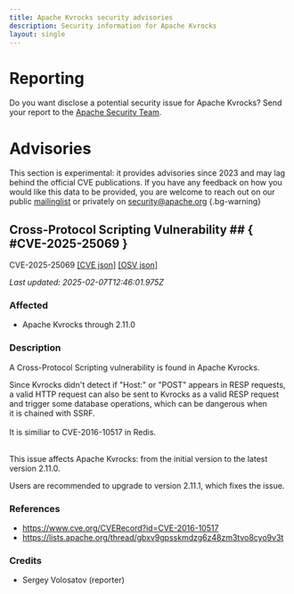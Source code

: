 ```yaml
---
title: Apache Kvrocks security advisories
description: Security information for Apache Kvrocks
layout: single
---
```


# Reporting

Do you want disclose a potential security issue for Apache Kvrocks? Send your report to the [Apache Security Team](mailto:security@apache.org).

# Advisories

This section is experimental: it provides advisories since 2023 and may lag behind the official CVE publications. If you have any feedback on how you would like this data to be provided, you are welcome to reach out on our public [mailinglist](/mailinglist) or privately on [security@apache.org](mailto:security@apache.org)
{.bg-warning}

## Cross-Protocol Scripting Vulnerability ## { #CVE-2025-25069 }

CVE-2025-25069 [\[CVE json\]](./CVE-2025-25069.cve.json) [\[OSV json\]](./CVE-2025-25069.osv.json)



_Last updated: 2025-02-07T12:46:01.975Z_

### Affected

* Apache Kvrocks through 2.11.0


### Description

<p>A Cross-Protocol Scripting vulnerability is found in Apache Kvrocks.</p>Since Kvrocks didn't detect if "Host:" or "POST" appears in RESP requests,<br>a valid HTTP request can also be sent to Kvrocks as a valid RESP request <br>and trigger some database operations, which can be<span style="background-color: rgb(255, 255, 255);">&nbsp;dangerous when <br>it is chained with SSRF.<br><br></span>It is similiar to&nbsp;CVE-2016-10517 in Redis.<br><br><p>This issue affects Apache Kvrocks: from the initial version to the latest version 2.11.0.</p><p>Users are recommended to upgrade to version 2.11.1, which fixes the issue.</p>

### References
* https://www.cve.org/CVERecord?id=CVE-2016-10517
* https://lists.apache.org/thread/gbxv9gpsskmdzg6z48zm3tvo8cyo9v3t


### Credits
* Sergey Volosatov (reporter)
